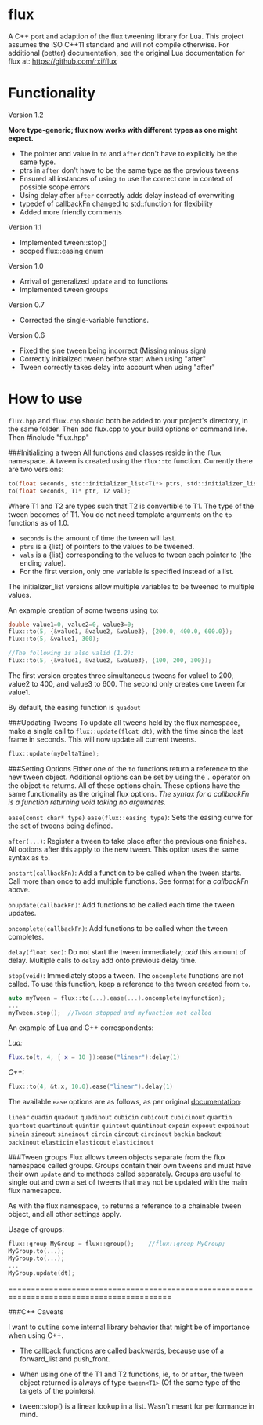 flux
====
A C++ port and adaption of the flux tweening library for Lua. This project assumes the ISO C++11 standard and will not compile otherwise. For additional (better) documentation, see the original Lua documentation for flux at:
https://github.com/rxi/flux

Functionality
=============
Version 1.2

**More type-generic; flux now works with different types as one might expect.**

 * The pointer and value in `to` and `after` don't have to explicitly be the same type.
 * ptrs in `after` don't have to be the same type as the previous tweens
 * Ensured all instances of using `to` use the correct one in context of possible scope errors
 * Using delay after `after` correctly adds delay instead of overwriting
 * typedef of callbackFn changed to std::function for flexibility
 * Added more friendly comments


Version 1.1
 * Implemented tween::stop() 
 * scoped flux::easing enum
 
Version 1.0
 * Arrival of generalized `update` and `to` functions
 * Implemented tween groups

Version 0.7
 * Corrected the single-variable functions.
 
Version 0.6
 * Fixed the sine tween being incorrect (Missing minus sign)
 * Correctly initialized tween before start when using "after"
 * Tween correctly takes delay into account when using "after"


How to use
==========
`flux.hpp` and `flux.cpp` should both be added to your project's directory, in the same folder. Then add flux.cpp to your build options or command line. Then #include "flux.hpp"

###Initializing a tween
All functions and classes reside in the `flux` namespace.
A tween is created using the `flux::to` function. Currently there are two  versions:
```c
to(float seconds, std::initializer_list<T1*> ptrs, std::initializer_list<T2> vals);
to(float seconds, T1* ptr, T2 val);
```
Where T1 and T2 are types such that T2 is convertible to T1. The type of the tween becomes of T1. You do not need template arguments on the `to` functions as of 1.0.

* `seconds` is the amount of time the tween will last.
* `ptrs` is a {list}  of pointers to the values to be tweened.
* `vals` is a {list} corresponding to the values to tween each pointer to (the ending value).
* For the first version, only one variable is specified instead of a list.

The initializer_list versions allow multiple variables to be tweened to multiple values.

An example creation of some tweens using `to`:
```c++
double value1=0, value2=0, value3=0;
flux::to(5, {&value1, &value2, &value3}, {200.0, 400.0, 600.0});
flux::to(5, &value1, 300);

//The following is also valid (1.2):
flux::to(5, {&value1, &value2, &value3}, {100, 200, 300});
```

The first version creates three simultaneous tweens for value1 to 200, value2 to 400, and value3 to 600. The second only creates one tween for value1.

By default, the easing function is `quadout`

###Updating Tweens
To update all tweens held by the flux namespace, make a single call to `flux::update(float dt)`, with the time since the last frame in seconds. This will now update all current tweens.
```c++
flux::update(myDeltaTime);
```


###Setting Options
Either one of the `to` functions return a reference to the new tween object. Additional options can be set by using the `.` operator on the object `to` returns. All of these options chain. These options have the same functionality as the original flux options. *The syntax for a callbackFn is a function returning void taking no arguments.*

`ease(const char* type)` `ease(flux::easing type)`: Sets the easing curve for the set of tweens being defined.

`after(...)`: Register a tween to take place after the previous one finishes. All options after this apply to the new tween. This option uses the same syntax as `to`.

`onstart(callbackFn)`: Add a function to be called when the tween starts. Call more than once to add multiple functions. See format for a *callbackFn* above.

`onupdate(callbackFn)`: Add functions to be called each time the tween updates.

`oncomplete(callbackFn)`: Add functions to be called when the tween completes.

`delay(float sec)`: Do not start the tween immediately; *add* this amount of delay. Multiple calls to `delay` add onto previous delay time.

`stop(void)`: Immediately stops a tween. The `oncomplete` functions are not called. To use this function, keep a reference to the tween created from `to`.

```c++
auto myTween = flux::to(...).ease(...).oncomplete(myfunction);
...
myTween.stop();  //Tween stopped and myfunction not called
```

An example of Lua and C++ correspondents:

*Lua:*
```lua
flux.to(t, 4, { x = 10 }):ease("linear"):delay(1)
```
*C++:*
```c++
flux::to(4, &t.x, 10.0).ease("linear").delay(1)
```
The available `ease` options are as follows, as per original [documentation](https://github.com/rxi/flux):

  `linear`
  `quadin`       `quadout`       `quadinout`
  `cubicin`      `cubicout`      `cubicinout`
  `quartin`      `quartout`      `quartinout`
  `quintin`      `quintout`      `quintinout`
  `expoin`       `expoout`       `expoinout`
  `sinein`       `sineout`       `sineinout`
  `circin`       `circout`       `circinout`
  `backin`       `backout`       `backinout`
  `elasticin`    `elasticout`    `elasticinout`
  
###Tween groups
Flux allows tween objects separate from the flux namespace called groups. Groups contain their own tweens and must have their own `update` and `to` methods called separately. Groups are useful to single out and own a set of tweens that may not be updated with the main flux namesapce.

As with the flux namespace, `to` returns a reference to a chainable tween object, and all other settings apply.

Usage of groups:
```c++
flux::group MyGroup = flux::group();	//flux::group MyGroup;
MyGroup.to(...);
MyGroup.to(...);
...
MyGroup.update(dt);
```

==========================================================================================

###C++ Caveats

I want to outline some internal library behavior that might be of importance when using C++.

* The callback functions are called backwards, because use of a forward_list and push_front.

* When using one of the T1 and T2 functions, ie, `to` or `after`, the tween object returned is always of type `tween<T1>` (Of the same type of the targets of the pointers).

* tween::stop() is a linear lookup in a list. Wasn't meant for performance in mind.
